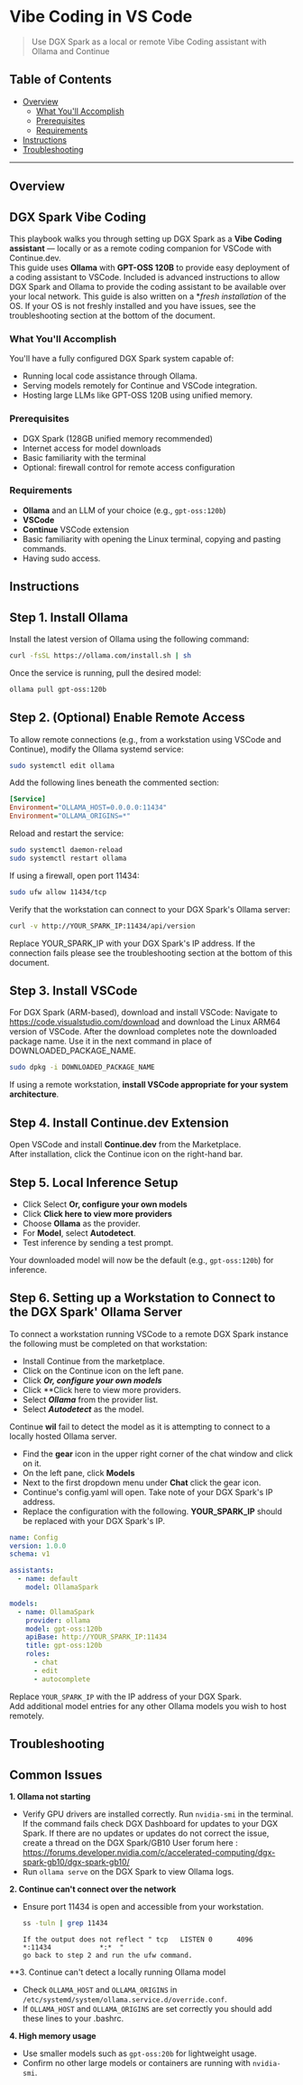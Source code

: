 # Vibe Coding in VS Code

> Use DGX Spark as a local or remote Vibe Coding assistant with Ollama and Continue

## Table of Contents

- [Overview](#overview)
  - [What You'll Accomplish](#what-youll-accomplish)
  - [Prerequisites](#prerequisites)
  - [Requirements](#requirements)
- [Instructions](#instructions)
- [Troubleshooting](#troubleshooting)

---

## Overview

## DGX Spark Vibe Coding

This playbook walks you through setting up DGX Spark as a **Vibe Coding assistant** — locally or as a remote coding companion for VSCode with Continue.dev.  
This guide uses **Ollama** with **GPT-OSS 120B** to provide easy deployment of a coding assistant to VSCode. Included is advanced instructions to allow DGX Spark and Ollama to provide the coding assistant to be available over your local network. This guide is also written on a **fresh installation* of the OS. If your OS is not freshly installed and you have issues, see the troubleshooting section at the bottom of the document.

### What You'll Accomplish

You'll have a fully configured DGX Spark system capable of:
- Running local code assistance through Ollama.
- Serving models remotely for Continue and VSCode integration.
- Hosting large LLMs like GPT-OSS 120B using unified memory.

### Prerequisites

- DGX Spark (128GB unified memory recommended)
- Internet access for model downloads
- Basic familiarity with the terminal
- Optional: firewall control for remote access configuration

### Requirements

- **Ollama** and an LLM of your choice (e.g., `gpt-oss:120b`)
- **VSCode**
- **Continue** VSCode extension
- Basic familiarity with opening the Linux terminal, copying and pasting commands.
- Having sudo access.

## Instructions

## Step 1. Install Ollama

Install the latest version of Ollama using the following command:

```bash
curl -fsSL https://ollama.com/install.sh | sh
```
Once the service is running, pull the desired model:

```bash
ollama pull gpt-oss:120b
```

## Step 2. (Optional) Enable Remote Access

To allow remote connections (e.g., from a workstation using VSCode and Continue), modify the Ollama systemd service:

```bash
sudo systemctl edit ollama
```

Add the following lines beneath the commented section:

```ini
[Service]
Environment="OLLAMA_HOST=0.0.0.0:11434"
Environment="OLLAMA_ORIGINS=*"
```

Reload and restart the service:

```bash
sudo systemctl daemon-reload
sudo systemctl restart ollama
```

If using a firewall, open port 11434:

```bash
sudo ufw allow 11434/tcp
```

Verify that the workstation can connect to your DGX Spark's Ollama server:

  ```bash
  curl -v http://YOUR_SPARK_IP:11434/api/version
  ```
 Replace YOUR_SPARK_IP with your DGX Spark's IP address.
 If the connection fails please see the troubleshooting section at the bottom of this document.

## Step 3. Install VSCode

For DGX Spark (ARM-based), download and install VSCode:
  Navigate to https://code.visualstudio.com/download and download the Linux ARM64 version of VSCode. After
  the download completes note the downloaded package name. Use it in the next command in place of DOWNLOADED_PACKAGE_NAME.
```bash
sudo dpkg -i DOWNLOADED_PACKAGE_NAME
```

If using a remote workstation, **install VSCode appropriate for your system architecture**.

## Step 4. Install Continue.dev Extension

Open VSCode and install **Continue.dev** from the Marketplace.  
After installation, click the Continue icon on the right-hand bar.


## Step 5. Local Inference Setup
- Click Select **Or, configure your own models**
- Click **Click here to view more providers**
- Choose **Ollama** as the provider.
- For **Model**, select **Autodetect**.
- Test inference by sending a test prompt.

Your downloaded model will now be the default (e.g., `gpt-oss:120b`) for inference.

## Step 6. Setting up a Workstation to Connect to the DGX Spark' Ollama Server

To connect a workstation running VSCode to a remote DGX Spark instance the following must be completed on that workstation:
  - Install Continue from the marketplace.
  - Click on the Continue icon on the left pane.
  - Click ***Or, configure your own models***
  - Click **Click here to view more providers.
  - Select ***Ollama*** from the provider list.
  - Select ***Autodetect*** as the model.

Continue **wil** fail to detect the model as it is attempting to connect to a locally hosted Ollama server.
  - Find the **gear** icon in the upper right corner of the chat window and click on it.
  - On the left pane, click **Models**
  - Next to the first dropdown menu under **Chat** click the gear icon.
  - Continue's config.yaml will open. Take note of your DGX Spark's IP address.
  - Replace the configuration with the following. **YOUR_SPARK_IP** should be replaced with your DGX Spark's IP.


```yaml
name: Config
version: 1.0.0
schema: v1

assistants:
  - name: default
    model: OllamaSpark

models:
  - name: OllamaSpark
    provider: ollama
    model: gpt-oss:120b
    apiBase: http://YOUR_SPARK_IP:11434
    title: gpt-oss:120b
    roles:
      - chat
      - edit
      - autocomplete
```

Replace `YOUR_SPARK_IP` with the IP address of your DGX Spark.  
Add additional model entries for any other Ollama models you wish to host remotely.

## Troubleshooting

## Common Issues

**1. Ollama not starting**
- Verify GPU drivers are installed correctly.
  Run `nvidia-smi` in the terminal. If the command fails check DGX Dashboard for updates to your DGX Spark.
  If there are no updates or updates do not correct the issue, create a thread on the DGX Spark/GB10 User forum here :
    https://forums.developer.nvidia.com/c/accelerated-computing/dgx-spark-gb10/dgx-spark-gb10/
- Run `ollama serve` on the DGX Spark to view Ollama logs.

**2. Continue can't connect over the network**
- Ensure port 11434 is open and accessible from your workstation. 
    ```bash
    ss -tuln | grep 11434
    ```
      If the output does not reflect " tcp   LISTEN 0      4096               *:11434            *:*  "
      go back to step 2 and run the ufw command.

**3. Continue can't detect a locally running Ollama model
- Check `OLLAMA_HOST` and `OLLAMA_ORIGINS` in `/etc/systemd/system/ollama.service.d/override.conf`.
- If `OLLAMA_HOST` and `OLLAMA_ORIGINS` are set correctly you should add these lines to your .bashrc.

**4. High memory usage**
- Use smaller models such as `gpt-oss:20b` for lightweight usage.
- Confirm no other large models or containers are running with `nvidia-smi`.
